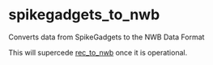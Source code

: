 # spikegadgets_to_nwb

Converts data from SpikeGadgets to the NWB Data Format

This will supercede [rec_to_nwb](https://github.com/LorenFrankLab/rec_to_nwb) once it is operational.
